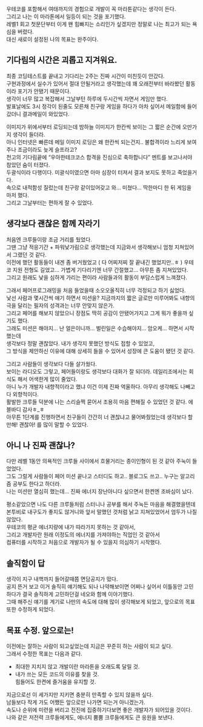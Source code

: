 우테코를 포함해서 여태까지의 경험으로 개발이 꼭 마라톤같다는 생각이 든다.  
그리고 나는 이 마라톤에서 일등이 되는 것을 포기했다.  
레벨1 회고 첫문단부터 이게 왠 힘빠지는 소리인가 싶겠지만 정말로 나는 최고가 되는 욕심을 버렸다.  
대신 새로이 설정된 나의 목표는 완주이다.  

## 기다림의 시간은 괴롭고 지겨워요.
최종 코딩테스트를 끝내고 기다리는 2주는 진짜 시간이 미친듯이 안갔다.  
구현과정에서 실수가 있어서 절대 안될거라고 생각했는데 꽤 오래전부터 바라봤던 활동이라 포기가 안됐기 때문이다.  
생각이 너무 많고 복잡해서 그날부턴 하루에 두시간씩 자면서 게임만 했다.  
발표날에도 3시 정각이 된줄도 모른채 친구랑 게임을 하다가 아차 싶어서 메일함에 들어갔더니 결과메일이 와있었다.  

이미지가 위에서부터 로딩되는데 밤하늘 이미지가 한칸씩 보이는 그 짧은 순간에 오만가지 생각이 들더라.  
아니 인터넷은 빠른데 메일 이미지 로딩은 왜 한칸씩 되는건지.. 불합격이라 느리게 보여주나 조금이라도 늦게 슬프라고?  
천고의 기다림끝에 “우아한테크코스 합격을 진심으로 축하합니다” 멘트를 보고나서야 참았던 숨이 터졌다.  
두괄식이라 다행이다. 미괄식이였으면 아마 심장이 터져서 결과 보지도 못하고 죽었을거다.  
속으로 내적함성 질렀는데 친구랑 같이있어갖고 와… 미쳤다… 딱한마디 한 뒤 게임을 마저 했다.  
그리고 그날부터는 편하게 잘 수 있었다.  

## 생각보다 괜찮은 함께 자라기
처음엔 크루들이랑 조금 거리를 뒀었다.  
그땐 그냥 적응기간 + 파워낯가림으로 생각했는데 지금와서 생각해보니 엄청 지쳐있어서 그랬던 것 같다.  
이전에 했던 활동들이 내겐 좀 버거웠었고 ( 다 어찌저찌 잘 끝내긴 했었지만..ㅎ ) 
우테코 지원 전형도 길었고… 가볍게 기다리기엔 너무 간절했고… 아무튼 좀 지쳐있었다.   
그리고 원래도 낯을 심하게 가리는 편이라 사람들과의 활동이 부담스럽게 느껴졌다.  

그래서 페어프로그래밍을 처음 들었을때 소오오올직히 너무 걱정되고 하기 싫었다.  
낯선 사람과 몇시간씩 얘기 하면서 미션을? 지금까지의 짧은 글로만 미루어봐도 내향의 극을 달리는 필자의 성격과는 너무 안맞지 않은가.    
그리고 페어를 해보지 않았으니 장점도 딱히 공감이 안됐어가지고 그게 뭐가 좋을까 싶기도 했다.   
그래도 미션은 해야지… 난 얼은이니까… 벌린일은 수습해야지… 암오케… 하면서 시작했는데   
생각보다 정말 괜찮았다. 내가 생각지 못했던 방식도 접할 수 있었고,   
그 방식을 제안하신 이유에 대해 상세히 들을 수 있어서 성장에 큰 도움이 됐던 것 같다.  

그리고 사람들이 생각보다 다들  살가웠다.  
보이는 라디오도 그렇고, 페어들이랑도 생각보다 대화가 잘 되더라. 데일리조에서는 회식도 해서 어색한게 많이 줄었다.   
아니 누가 개발자 내향적이라고 했냐 이건 이제 진짜 억울하다. 아무리 생각해도 나빼고 다 외향적이다.   
활발한 크루들 덕분에 나는 스리슬쩍 묻어서 조용히 마음 편해질 수 있었던 것 같다. 에블바디 감사ㅎ_ㅎ  
아무튼 1단계를 진행하면서 친구들이 간간히 너 괜찮냐고 물어봐줬었는데 생각보다 할만해! 괜찮아! 를 많이 말할 수 있었다.  

## 아니 나 진짜 괜찮나?  
다만 레벨 1동안 의욕적인 크루들 사이에서 흐물거리는 종이인형이 된 것 같아 주눅이 들었었다.  
그도 그럴게 사람들이 페어 미션 끝나고 스터디도 하고.. 블로그도 쓰고.. 누구는 알고리즘 공부도 한다고 하더라.  
나는 미션만 열심히 했는데… 진짜 에너지 장난아니다 싶으면서 한켠엔 조바심이 났다.  

평소같았으면 나도 다른 크루들처럼 스터니나 공부를 해서 주눅든 마음을 해결했을텐데  
본투비로 내구도가 좋지도 않거니와 앞서 말했던 것처럼 낡고 지쳐있었어서 엄두가 나질 않았다.  
우테코의 평균 에너지량에 내가 따라가지 못하는 것 같아서,   
그리고 개발자란 원래 이정도의 에너지를 가져야하는 직업인 것 같아서   
컴퓨터를 시작하고 처음으로 개발자가 될 수 있을지 의심하기 시작했다.  

## 솔직함이 답  
생각이 지구 내핵까지 들어갈때쯤 면담공지가 떴다.  
공지 뜬거 보고 이거 솔직히 얘기해도 되나 나약해보이면 어쩌나 싶어서 이틀동안 고민하다가 결국 솔직하게 고민하던걸 네오와 함께 이야기했다.  
그때 해주신 얘기를 계기로 나만의 속도에 대해 많이 생각해보게 되었고, 앞으로의 목표 또한 수정하게 되었다.  

## 목표 수정. 앞으로는!  
이전에는 잘하는 사람이 되고싶었는데 지금은 꾸준히 하는 사람이 되고 싶다.  
그래서 수정한 목표는 다음과 같다.   
- 최대한 지치지 않고 개발이란 마라톤을 오래도록 달릴 것.  
- 내가 쓰는 모든 코드의 이유를 찾을 것.  
힘들어도 한켠에 즐거움을 유지할 것.   

지금으로선 이 세가지만 지키면 충분히 만족할 수 있지 않을까 싶다.  
남들보다 작게 가도 어쨌든 앞으로만 나가면 되는거 아니겠는가.   
속도나 순위에 미련을 버리고 전진에 집중하기다보면 좋은 개발자가 되어있을 것이다.  
나와 같은 저전력 크루들에게도, 에너지 뿜뿜 크루들에게도 큰 응원을 보낸다.  
